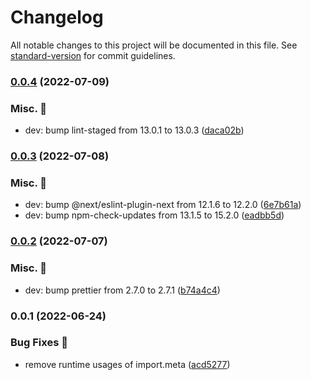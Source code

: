 # Changelog

All notable changes to this project will be documented in this file. See [standard-version](https://github.com/conventional-changelog/standard-version) for commit guidelines.

### [0.0.4](https://github.com/carbon-design-system/carbon-platform/compare/@carbon-platform/base@0.0.3...@carbon-platform/base@0.0.4) (2022-07-09)


### Misc. 🔮

* dev: bump lint-staged from 13.0.1 to 13.0.3 ([daca02b](https://github.com/carbon-design-system/carbon-platform/commit/daca02b9bb314a6b99b11a6532572d3bacc95695))

### [0.0.3](https://github.com/carbon-design-system/carbon-platform/compare/@carbon-platform/base@0.0.2...@carbon-platform/base@0.0.3) (2022-07-08)


### Misc. 🔮

* dev: bump @next/eslint-plugin-next from 12.1.6 to 12.2.0 ([6e7b61a](https://github.com/carbon-design-system/carbon-platform/commit/6e7b61a9b51e494af81351ee64cc079d6f949a65))
* dev: bump npm-check-updates from 13.1.5 to 15.2.0 ([eadbb5d](https://github.com/carbon-design-system/carbon-platform/commit/eadbb5db8d00427518f50eb3a64cc80ef73c255e))

### [0.0.2](https://github.com/carbon-design-system/carbon-platform/compare/@carbon-platform/base@0.0.1...@carbon-platform/base@0.0.2) (2022-07-07)


### Misc. 🔮

* dev: bump prettier from 2.7.0 to 2.7.1 ([b74a4c4](https://github.com/carbon-design-system/carbon-platform/commit/b74a4c4f4cb6c1406e2b73876196f769f55dcc18))

### 0.0.1 (2022-06-24)


### Bug Fixes 🐛

* remove runtime usages of import.meta ([acd5277](https://github.com/carbon-design-system/carbon-platform/commit/acd5277122970037a5d8627d6fd2c3c6b14d4fe4))
